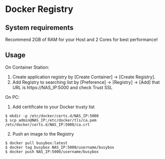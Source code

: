 Docker Registry
==========================

## System requirements

Recommend 2GB of RAM for your Host and 2 Cores for best performance!

## Usage

On Container Station:

1. Create application registry by [Create Container] → [Create Registry].
2. Add Registry to searching list by [Preference] → [Registry] → [Add] that URL is https://NAS_IP:5000 and check Trust SSL

On PC:

1. Add certificate to your Docker trusty list
```
$ mkdir -p /etc/docker/certs.d/NAS_IP:5000
$ scp admin@NAS_IP:/etc/docker/tls/ca.pem /etc/docker/certs.d/NAS_IP:5000/ca.crt
```
2. Push an image to the Registry
```
$ docker pull busybox:latest
$ docker tag busybox NAS_IP:5000/username/busybox
$ docker push NAS_IP:5000/username/busybox
```
